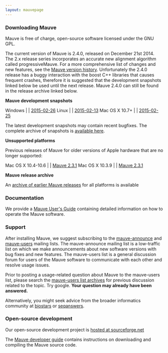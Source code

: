 ```yaml
---
layout: mauvepage
---
```


### Downloading Mauve

Mauve is free of charge, open-source software licensed under the GNU GPL.

The current version of Mauve is 2.4.0, released on December 21st 2014.
The 2.x release series incorporates an accurate new alignment algorithm called progressiveMauve. For a more comprehensive list of changes and new features, see the [Mauve version history](user-guide/versions.html).
Unfortunately the 2.4.0 release has a buggy interaction with the boost C++ libraries that causes frequent crashes, therefore it is suggested that the development snapshots linked below be used until the next release. Mauve 2.4.0 can still be found in the release archive linked below.

<!--
Click the download link corresponding to your operating system:
**Current Mauve release**:

Windows	| |  [Mauve 2.4.0](downloads/mauve_installer_2.4.0.exe)
Linux	| |  [Mauve 2.4.0](downloads/mauve_linux_2.4.0.tar.gz)
Mac OS X 10.7+ | |  [Mauve 2.4.0](downloads/Mauve-2.4.0.dmg)
-->

**Mauve development snapshots**

Windows	| |  [2015-02-26](snapshots/2015/2015-02-26/windows/mauve_installer_20150226.exe)
Linux	| |  [2015-02-13](snapshots/2015/2015-02-13/linux-x64/mauve_linux_snapshot_2015-02-13.tar.gz)
Mac OS X 10.7+ | |  [2015-02-25](snapshots/2015/2015-02-25/MacOS/Mauve-snapshot_2015-02-25.dmg)

The latest development snapshots may contain recent bugfixes. The complete archive of snapshots is [available here](snapshots/).


**Unsupported platforms**

Previous releases of Mauve for older versions of Apple hardware that are no longer supported:

Mac OS X 10.4-10.6 | |  [Mauve 2.3.1](downloads/Mauve-2.3.1.dmg)
Mac OS X 10.3.9 | |  [Mauve 2.3.1](downloads/Mauve-OSX10.3-2.3.1.dmg)


**Mauve release archive**

An [archive of earlier Mauve releases](http://darlinglab.org/mauve/downloads/) for all platforms is available

### Documentation

We provide a [Mauve User's Guide](user-guide/introduction.html) containing detailed information on how to operate the Mauve software.

### Support

After installing Mauve, we suggest subscribing to the [mauve-announce](https://lists.sourceforge.net/lists/listinfo/mauve-announce) and [mauve-users](https://lists.sourceforge.net/lists/listinfo/mauve-users) mailing lists. The mauve-announce mailing list is a low-traffic list on which we make announcements about new software versions with bug fixes and new features. The mauve-users list is a general discussion forum for users of the Mauve software to communicate with each other and resolve usage issues.

Prior to posting a usage-related question about Mauve to the mauve-users list, please search the [mauve-users list archives](https://sourceforge.net/p/mauve/mailman/mauve-users/) for previous discussion related to the topic. Try google. **Your question may already have been answered.**

Alternatively, you might seek advice from the broader informatics community at [biostars](https://www.biostars.org) or [seqanswers](http://seqanswers.com/forums/forumdisplay.php?f=18).

### Open-source development

Our open-source development project is [hosted at sourceforge.net](http://sf.net/p/mauve)

The [Mauve developer guide](developer-guide/overview.html) contains instructions on downloading and compiling the Mauve source code.

